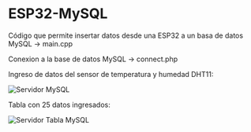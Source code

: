 # ESP32-MySQL

Código que permite insertar datos desde una ESP32 a un basa de datos MySQL -> main.cpp

Conexion a la base de datos MySQL -> connect.php

Ingreso de datos del sensor de temperatura y humedad DHT11:

![Servidor MySQL](https://user-images.githubusercontent.com/90351946/197593971-9b1a586d-6e5a-4d81-907b-23f06a6c0a7d.JPG)

Tabla con 25 datos ingresados:

![Servidor Tabla MySQL](https://user-images.githubusercontent.com/90351946/197594062-04469dcf-01bb-456b-a38f-16a390454c16.JPG)

